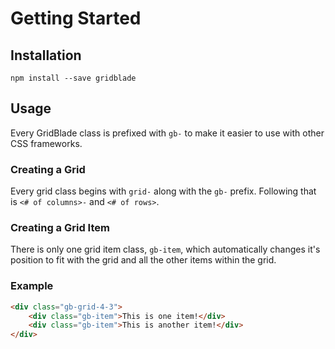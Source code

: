# Getting Started

## Installation

```
npm install --save gridblade
```

## Usage

Every GridBlade class is prefixed with `gb-` to make it easier to use with other CSS frameworks.

### Creating a Grid

Every grid class begins with `grid-` along with the `gb-` prefix. Following that is `<# of columns>-` and `<# of rows>`.

### Creating a Grid Item

There is only one grid item class, `gb-item`, which automatically changes it's position to fit with the grid and all the other items within the grid.

### Example

```html
<div class="gb-grid-4-3">
    <div class="gb-item">This is one item!</div>
    <div class="gb-item">This is another item!</div>
</div>
```